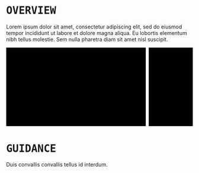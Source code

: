 # <samp>OVERVIEW</samp>

Lorem ipsum dolor sit amet, consectetur adipiscing elit, sed do eiusmod tempor incididunt ut labore et dolore magna aliqua. Eu lobortis elementum nibh tellus molestie. Sem nulla pharetra diam sit amet nisl suscipit.

<img src="assets/img1.png" width="74.81475%"/><img src="assets/img0.png" width="1.5%"/><img src="assets/img2.png" width="23.68975%"/>

# <samp>GUIDANCE</samp>

Duis convallis convallis tellus id interdum.

```shell

```
